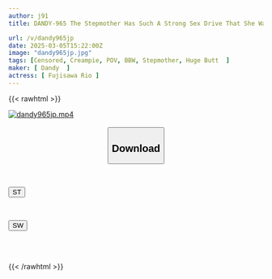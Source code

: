 ```yaml
---
author: j91
title: DANDY-965 The Stepmother Has Such A Strong Sex Drive That She Wants To Have Sex Many Times While Her Father Is Away, And She Doesn't Even Refuse Her Son's Raw Insertion VOL.6

url: /v/dandy965jp
date: 2025-03-05T15:22:00Z
image: "dandy965jp.jpg"
tags: [Censored, Creampie, POV, BBW, Stepmother, Huge Butt	]
maker: [ Dandy  ]
actress: [ Fujisawa Rio ]
---
```



{{< rawhtml >}}

<div class="video" data-videoid="Aql4AlqJYvFwwZ">
    <a href="javascript:;">
        <img src="/v/dandy965jp/dandy965jp.jpg" width="WIDTH" height="HEIGHT" alt="dandy965jp.mp4" loading="lazy">
    </a>
</div>

<script type="text/javascript" src="https://j91.asia/asset/on-demand-st.js"></script>

<br>
  <link rel="stylesheet" href="https://j91.asia/asset/bs5.css">
  
  <center>
  <button class="btn btn-primary" type="button" data-bs-toggle="collapse" data-bs-target=".multi-collapse" aria-expanded="false" aria-controls="multiCollapseExample1 multiCollapseExample2"><h2>Download</h2></button></center>
</p>
<div class="row">
  <div class="col">
    <div class="collapse multi-collapse" id="multiCollapseExample1">
      <div class="card card-body">
	      	      <br>
<div class="buttons">  
<p><a href="/v/dandy965jp/st.html" target="_blank"><button class="btn-hover color-3"><i class="fa fa-download"></i> ST</button></a></p></div>
    </div>
  </div>
</div>
  <div class="col">
    <div class="collapse multi-collapse" id="multiCollapseExample2">
      <div class="card card-body">
	      <br>
<div class="buttons">
<p><a href="/v/dandy965jp/sw.html" target="_blank"><button class="btn-hover color-2"><i class="fa fa-download"></i> SW</button></a></p></div>
<br><br>
      </div>
    </div>
  </div>
</div>

{{< /rawhtml >}}